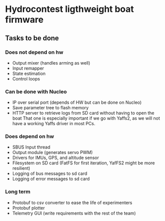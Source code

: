 # Hydrocontest ligthweight boat firmware

## Tasks to be done

### Does not depend on hw
* Output mixer (handles arming as well)
* Input remapper
* State estimation
* Control loops

### Can be done with Nucleo
* IP over serial port (depends of HW but can be done on Nucleo)
* Save parameter tree to flash memory
* HTTP server to retrieve logs from SD card without having to open the boat
    That one is especially important if we go with Yaffs2, as we will not have a working Yaffs driver in most PCs.

### Does depend on hw
* SBUS Input thread
* Output module (generates servo PWM)
* Drivers for IMUs, GPS, and altitude sensor
* Filesystem on SD card (FatFS for first iteration, YafFS2 might be more resilient)
* Logging of bus messages to sd card
* Logging of error messages to sd card

### Long term
* Protobuf to csv converter to ease the life of experimenters
* Protobuf plotter
* Telemetry GUI (write requirements with the rest of the team)
